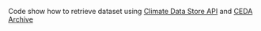 Code show how to retrieve dataset using [Climate Data Store API](https://cds.climate.copernicus.eu/api-how-to) and [CEDA Archive](https://help.ceda.ac.uk/article/99-download-data-from-ceda-archives)
